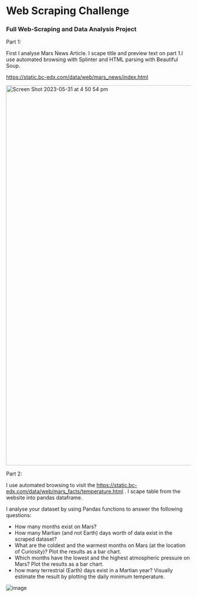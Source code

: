 # Web Scraping Challenge

### Full Web-Scraping and Data Analysis Project
Part 1: 

First I analyse Mars News Article. I scape title and preview text on part 1.I use automated browsing with Splinter and HTML parsing with Beautiful Soup.

https://static.bc-edx.com/data/web/mars_news/index.html


<img width="1035" alt="Screen Shot 2023-05-31 at 4 50 54 pm" src="https://github.com/gulcan7414/web-scraping-challenge/assets/123443605/5973a8b5-1dbf-4655-adc6-2b8d4ef89ef5">

Part 2:

I use automated browsing to visit the https://static.bc-edx.com/data/web/mars_facts/temperature.html . I scape table from the website into pandas dataframe.

I analyse your dataset by using Pandas functions to answer the following questions:
* How many months exist on Mars?
* How many Martian (and not Earth) days worth of data exist in the scraped dataset?
* What are the coldest and the warmest months on Mars (at the location of Curiosity)? Plot the results as a bar chart.
* Which months have the lowest and the highest atmospheric pressure on Mars? Plot the results as a bar chart.
* how many terrestrial (Earth) days exist in a Martian year? Visually estimate the result by plotting the daily minimum temperature.

![image](https://github.com/gulcan7414/web-scraping-challenge/assets/123443605/e84a0020-ef47-418d-b78e-05d167bb6fec)


